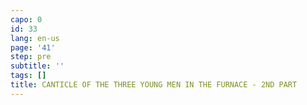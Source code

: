 ```yaml
---
capo: 0
id: 33
lang: en-us
page: '41'
step: pre
subtitle: ''
tags: []
title: CANTICLE OF THE THREE YOUNG MEN IN THE FURNACE - 2ND PART
---
```

